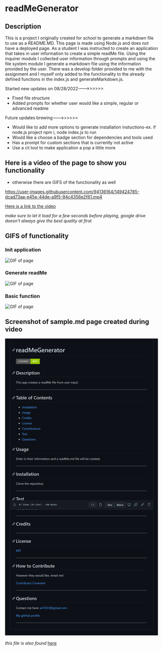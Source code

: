 # readMeGenerator

## Description

This is a project I originally created for school to generate a markdown file to use as a README.MD. This page is made using Node.js and does not have a deployed page. As a student I was instructed to create an application that takes in user information to create a simple readMe file. Using the inquirer module I collected user information through prompts and using the file system module I generate a markdown file using the information provided by the user. There was a develop folder provided to me with the assignment and I myself only added to the functionality to the already defined functions in the index.js and generateMarkdown.js.

Started new updates on 08/28/2022--->>>>>>

- Fixed file structure
- Added prompts for whether user would like a simple, regular or advanced readme

Future updates brewing--->>>>>>

- Would like to add more options to generate installation instuctions-ex. if node.js project npm i, node index.js to run
- Would like a choose a badge section for dependencies and tools used
- Has a prompt for custom sections that is currently not active
- Use a cli tool to make application a pop a little more

## Here is a video of the page to show you functionality

- otherwise there are GIFS of the functionality as well

https://user-images.githubusercontent.com/94136164/149424785-dcad73aa-e45e-44de-a9f5-94c4356e2f61.mp4

[Here is a link to the video](https://drive.google.com/file/d/13Nz8_R_inQrUMqGz-2fnOSf-J-hg10cJ/view "video of page")

_make sure to let it load for a few seconds before playing, google drive doesn't always give the best quality at first_

## GIFS of functionality

### Init application

![GIF of page](./assets/init.gif "GIF of Init")

### Generate readMe

![GIF of page](./assets/generateReadme.gif "GIF of generate readme")

### Basic function

![GIF of page](./assets/basicFunction.gif "GIF of basic function")

## Screenshot of sample.md page created during video

![Screenshot](./assets/screenshotSampleMd.png "Screenshot of sample.md")

_this file is also found_ [here](https://github.com/Amber-Robeck/readMeGenerator/blob/main/sample.md "Link to sample.md")
